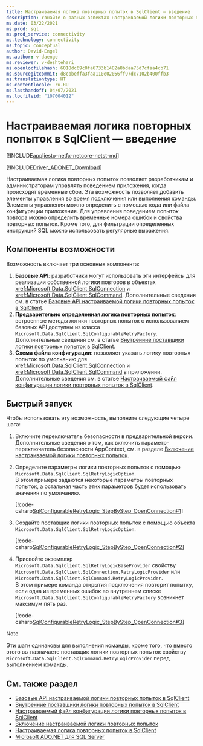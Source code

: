 ```yaml
---
title: Настраиваемая логика повторных попыток в SqlClient — введение
description: Узнайте о разных аспектах настраиваемой логики повторных попыток в Microsoft.Data.SqlClient и о том, как обеспечить устойчивость приложения к временным ошибкам.
ms.date: 03/22/2021
ms.prod: sql
ms.prod_service: connectivity
ms.technology: connectivity
ms.topic: conceptual
author: David-Engel
ms.author: v-daenge
ms.reviewer: v-deshtehari
ms.openlocfilehash: 6018dc69c0fa6733b1482a8bdaa75d7cfaa4cb71
ms.sourcegitcommit: d8cbbeffa3faa110e02056ff97dc7102b400ffb3
ms.translationtype: HT
ms.contentlocale: ru-RU
ms.lasthandoff: 04/07/2021
ms.locfileid: "107004012"
---
```

# <a name="configurable-retry-logic-in-sqlclient-introduction"></a>Настраиваемая логика повторных попыток в SqlClient — введение

[!INCLUDE[appliesto-netfx-netcore-netst-md](../../includes/appliesto-netfx-netcore-netst-md.md)]

[!INCLUDE[Driver_ADONET_Download](../../includes/driver_adonet_download.md)]

Настраиваемая логика повторных попыток позволяет разработчикам и администраторам управлять поведением приложения, когда происходят временные сбои. Эта возможность позволяет добавить элементы управления во время подключения или выполнения команды. Элементы управления можно определить с помощью кода или файла конфигурации приложения. Для управления поведением попыток повтора можно определить временные номера ошибок и свойства повторных попыток. Кроме того, для фильтрации определенных инструкций SQL можно использовать регулярные выражения.

## <a name="feature-components"></a>Компоненты возможности

Возможность включает три основных компонента:

1. **Базовые API**: разработчики могут использовать эти интерфейсы для реализации собственной логики повторов в объектах <xref:Microsoft.Data.SqlClient.SqlConnection> и <xref:Microsoft.Data.SqlClient.SqlCommand>. Дополнительные сведения см. в статье [Базовые API настраиваемой логики повторных попыток в SqlClient](configurable-retry-logic-core-apis-sqlclient.md).
2. **Предварительно определенная логика повторных попыток**: встроенные методы логики повторных попыток с использованием базовых API доступны из класса `Microsoft.Data.SqlClient.SqlConfigurableRetryFactory`. Дополнительные сведения см. в статье [Внутренние поставщики логики повторных попыток в SqlClient](internal-retry-logic-providers-sqlclient.md).
3. **Схема файла конфигурации**: позволяет указать логику повторных попыток по умолчанию для <xref:Microsoft.Data.SqlClient.SqlConnection> и <xref:Microsoft.Data.SqlClient.SqlCommand> в приложении. Дополнительные сведения см. в статье [Настраиваемый файл конфигурации логики повторных попыток в SqlClient](configurable-retry-logic-config-file-sqlclient.md).

## <a name="quick-start"></a>Быстрый запуск

Чтобы использовать эту возможность, выполните следующие четыре шага:

1. Включите переключатель безопасности в предварительной версии. Дополнительные сведения о том, как включить параметр-переключатель безопасности AppContext, см. в разделе [Включение настраиваемой логики повторных попыток](appcontext-switches.md#enable-configurable-retry-logic).

2. Определите параметры логики повторных попыток с помощью `Microsoft.Data.SqlClient.SqlRetryLogicOption`.  
В этом примере задаются некоторые параметры повторных попыток, а остальная часть этих параметров будет использовать значения по умолчанию.

    [!code-csharp[SqlConfigurableRetryLogic_StepByStep_OpenConnection#1](~/../sqlclient/doc/samples/SqlConfigurableRetryLogic_StepByStep_OpenConnection.cs#1)]

3. Создайте поставщик логики повторных попыток с помощью объекта `Microsoft.Data.SqlClient.SqlRetryLogicOption`.

    [!code-csharp[SqlConfigurableRetryLogic_StepByStep_OpenConnection#2](~/../sqlclient/doc/samples/SqlConfigurableRetryLogic_StepByStep_OpenConnection.cs#2)]

4. Присвойте экземпляр `Microsoft.Data.SqlClient.SqlRetryLogicBaseProvider` свойству `Microsoft.Data.SqlClient.SqlConnection.RetryLogicProvider` или `Microsoft.Data.SqlClient.SqlCommand.RetryLogicProvider`.  
В этом примере команда открытия подключения повторит попытку, если одна из временных ошибок во внутреннем списке `Microsoft.Data.SqlClient.SqlConfigurableRetryFactory` возникнет максимум пять раз.

    [!code-csharp[SqlConfigurableRetryLogic_StepByStep_OpenConnection#3](~/../sqlclient/doc/samples/SqlConfigurableRetryLogic_StepByStep_OpenConnection.cs#3)]

> [!NOTE]
> Эти шаги одинаковы для выполнения команды, кроме того, что вместо этого вы назначаете поставщик логики повторных попыток свойству `Microsoft.Data.SqlClient.SqlCommand.RetryLogicProvider` перед выполнением команды.

## <a name="see-also"></a>См. также раздел

- [Базовые API настраиваемой логики повторных попыток в SqlClient](configurable-retry-logic-core-apis-sqlclient.md)
- [Внутренние поставщики логики повторных попыток в SqlClient](internal-retry-logic-providers-sqlclient.md)
- [Настраиваемый файл конфигурации логики повторных попыток в SqlClient](configurable-retry-logic-config-file-sqlclient.md)
- [Включение настраиваемой логики повторных попыток](appcontext-switches.md#enable-configurable-retry-logic)
- [Настраиваемая логика повторных попыток в SqlClient](configurable-retry-logic.md)
- [Microsoft ADO.NET для SQL Server](microsoft-ado-net-sql-server.md)
